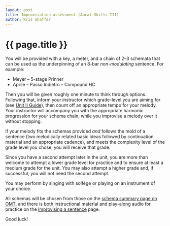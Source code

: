 ```yaml
---
layout: post
title: Improvisation assessment (Aural Skills III)
author: Kris Shaffer
---
```


# {{ page.title }} #

You will be provided with a key, a meter, and a chain of 2–3 schemata that can be used as the underpinning of an 8-bar *non-modulating* sentence. For example:

- Meyer – 5-stage Prinner  
- Aprile – Passo Indietro – Compound HC

Then you will be given roughly one minute to think through options. Following that, inform your instructor which grade-level you are aiming for (see [Unit II Guide](as3-unit2.html)), then count off an appropriate tempo for your melody. Your instructor will accompany you with the appropriate harmonic progression for your schema chain, while you improvise a melody over it without stopping. 

If your melody fits the schemas provided *and* follows the mold of a sentence (two melodically related basic ideas followed by continuation material and an appropriate cadence), and meets the complexity level of the grade level you chose, you will receive that grade.

Since you have a second attempt later in the unit, you are more than welcome to attempt a lower grade level for practice and to ensure at least a medium grade for the unit. You may also attempt a higher grade and, if successful, you will not need the second attempt.

You may perform by singing with solfège or playing on an instrument of your choice.

All schemas will be chosen from those on the [schema summary page on OMT](http://openmusictheory.com/schemataSummary.html), and there is both instructional material and play-along audio for practice on the [Improvising a sentence](http://openmusictheory.com/schemata-improv.html) page.

Good luck!
